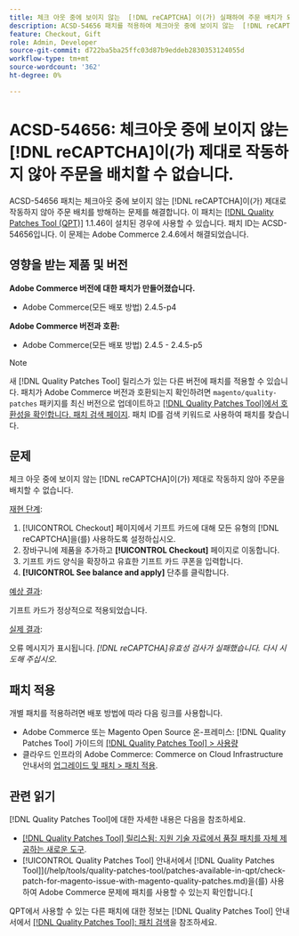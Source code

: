 ```yaml
---
title: 체크 아웃 중에 보이지 않는  [!DNL reCAPTCHA] 이(가) 실패하여 주문 배치가 되지 않음
description: ACSD-54656 패치를 적용하여 체크아웃 중에 보이지 않는  [!DNL reCAPTCHA] 이(가) 제대로 작동하지 않아 주문 배치가 되지 않는 Adobe Commerce 문제를 해결합니다.
feature: Checkout, Gift
role: Admin, Developer
source-git-commit: d722ba5ba25ffc03d87b9eddeb2830353124055d
workflow-type: tm+mt
source-wordcount: '362'
ht-degree: 0%

---
```


# ACSD-54656: 체크아웃 중에 보이지 않는 [!DNL reCAPTCHA]이(가) 제대로 작동하지 않아 주문을 배치할 수 없습니다.

ACSD-54656 패치는 체크아웃 중에 보이지 않는 [!DNL reCAPTCHA]이(가) 제대로 작동하지 않아 주문 배치를 방해하는 문제를 해결합니다. 이 패치는 [[!DNL Quality Patches Tool (QPT)]](https://experienceleague.adobe.com/en/docs/commerce-knowledge-base/kb/announcements/commerce-announcements/magento-quality-patches-released-new-tool-to-self-serve-quality-patches) 1.1.46이 설치된 경우에 사용할 수 있습니다. 패치 ID는 ACSD-54656입니다. 이 문제는 Adobe Commerce 2.4.6에서 해결되었습니다.

## 영향을 받는 제품 및 버전

**Adobe Commerce 버전에 대한 패치가 만들어졌습니다.**

* Adobe Commerce(모든 배포 방법) 2.4.5-p4

**Adobe Commerce 버전과 호환:**

* Adobe Commerce(모든 배포 방법) 2.4.5 - 2.4.5-p5

>[!NOTE]
>
>새 [!DNL Quality Patches Tool] 릴리스가 있는 다른 버전에 패치를 적용할 수 있습니다. 패치가 Adobe Commerce 버전과 호환되는지 확인하려면 `magento/quality-patches` 패키지를 최신 버전으로 업데이트하고 [[!DNL Quality Patches Tool]에서 호환성을 확인합니다. 패치 검색 페이지](https://experienceleague.adobe.com/tools/commerce-quality-patches/index.html). 패치 ID를 검색 키워드로 사용하여 패치를 찾습니다.

## 문제

체크 아웃 중에 보이지 않는 [!DNL reCAPTCHA]이(가) 제대로 작동하지 않아 주문을 배치할 수 없습니다.

<u>재현 단계</u>:

1. [!UICONTROL Checkout] 페이지에서 기프트 카드에 대해 모든 유형의 [!DNL reCAPTCHA]을(를) 사용하도록 설정하십시오.
1. 장바구니에 제품을 추가하고 **[!UICONTROL Checkout]** 페이지로 이동합니다.
1. 기프트 카드 양식을 확장하고 유효한 기프트 카드 쿠폰을 입력합니다.
1. **[!UICONTROL See balance and apply]** 단추를 클릭합니다.

<u>예상 결과</u>:

기프트 카드가 정상적으로 적용되었습니다.

<u>실제 결과</u>:

오류 메시지가 표시됩니다. *[!DNL reCAPTCHA]유효성 검사가 실패했습니다. 다시 시도해 주십시오*.

## 패치 적용

개별 패치를 적용하려면 배포 방법에 따라 다음 링크를 사용합니다.

* Adobe Commerce 또는 Magento Open Source 온-프레미스: [!DNL Quality Patches Tool] 가이드의 [[!DNL Quality Patches Tool] > 사용량](https://experienceleague.adobe.com/docs/commerce-operations/tools/quality-patches-tool/usage.html)
* 클라우드 인프라의 Adobe Commerce: Commerce on Cloud Infrastructure 안내서의 [업그레이드 및 패치 > 패치 적용](https://experienceleague.adobe.com/docs/commerce-cloud-service/user-guide/develop/upgrade/apply-patches.html).

## 관련 읽기

[!DNL Quality Patches Tool]에 대한 자세한 내용은 다음을 참조하세요.

* [[!DNL Quality Patches Tool] 릴리스됨: 지원 기술 자료에서 품질 패치를 자체 제공하는 새로운 도구](https://experienceleague.adobe.com/en/docs/commerce-knowledge-base/kb/announcements/commerce-announcements/magento-quality-patches-released-new-tool-to-self-serve-quality-patches).
* [!UICONTROL Quality Patches Tool] 안내서에서  [!DNL Quality Patches Tool]](/help/tools/quality-patches-tool/patches-available-in-qpt/check-patch-for-magento-issue-with-magento-quality-patches.md)을(를) 사용하여 Adobe Commerce 문제에 패치를 사용할 수 있는지 확인합니다.[


QPT에서 사용할 수 있는 다른 패치에 대한 정보는 [!DNL Quality Patches Tool] 안내서에서 [[!DNL Quality Patches Tool]: 패치 검색](https://experienceleague.adobe.com/tools/commerce-quality-patches/index.html)을 참조하세요.
